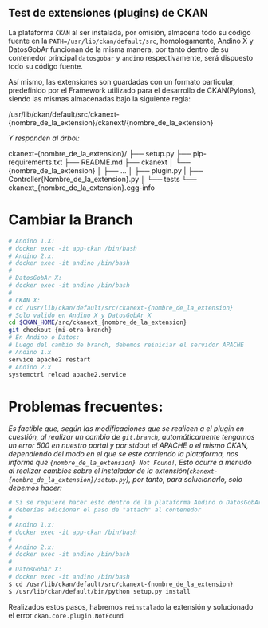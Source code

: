 Test de extensiones (plugins) de CKAN
---

La plataforma `CKAN` al ser instalada, por omisión, almacena todo su código fuente en la `PATH=/usr/lib/ckan/default/src`, homologamente, Andino X y DatosGobAr funcionan de la misma manera, por tanto dentro de su contenedor principal `datosgobar` y `andino` respectivamente, será dispuesto todo su código fuente.

Así mismo, las extensiones son guardadas con un formato particular, predefinido por el Framework utilizado para el desarrollo de CKAN(Pylons), siendo las mismas  almacenadas bajo la siguiente regla:

  /usr/lib/ckan/default/src/ckanext-{nombre_de_la_extension}/ckanext/{nombre_de_la_extension}

_Y responden al árbol:_

  ckanext-{nombre_de_la_extension}/
  ├── setup.py
  ├── pip-requirements.txt
  ├── README.md
  ├── ckanext
  │   └── {nombre_de_la_extension}
  │       ├── ...
  │       ├── plugin.py
  |       ├── Controller{Nombre_de_la_extension}.py
  │       └── tests
  └── ckanext_{nombre_de_la_extension}.egg-info

# Cambiar la Branch

```bash
# Andino 1.X:
# docker exec -it app-ckan /bin/bash
# Andino 2.x:
# docker exec -it andino /bin/bash
#
# DatosGobAr X:
# docker exec -it andino /bin/bash
#
# CKAN X:
# cd /usr/lib/ckan/default/src/ckanext-{nombre_de_la_extension}
# Solo valido en Andino X y DatosGobAr X
cd $CKAN_HOME/src/ckanext_{nombre_de_la_extension}
git checkout {mi-otra-branch}
# En Andino o Datos:
# Luego del cambio de branch, debemos reiniciar el servidor APACHE
# Andino 1.x
service apache2 restart
# Andino 2.x
systemctrl reload apache2.service
```

# Problemas frecuentes:

_Es factible que, según las modificaciones que se realicen a el plugin en cuestión, al realizar un cambio de `git.branch`, automáticamente tengamos un error 500 en nuestro portal y por stdout el APACHE o el mismo CKAN, dependiendo del modo en el que se este corriendo la plataforma, nos informe que `{nombre_de_la_extension} Not Found!`, Esto ocurre a menudo al realizar cambios sobre el instalador de la extensión(`ckanext-{nombre_de_la_extension}/setup.py`), por tanto, para solucionarlo, solo debemos hacer:_

```bash
# Si se requiere hacer esto dentro de la plataforma Andino o DatosGobAr
# deberías adicionar el paso de "attach" al contenedor
#
# Andino 1.x:
# docker exec -it app-ckan /bin/bash
#
# Andino 2.x:
# docker exec -it andino /bin/bash
#
# DatosGobAr X:
# docker exec -it andino /bin/bash
$ cd /usr/lib/ckan/default/src/ckanext-{nombre_de_la_extension}
$ /usr/lib/ckan/default/bin/python setup.py install
```
Realizados estos pasos, habremos `reinstalado` la extensión y solucionado el error `ckan.core.plugin.NotFound`

